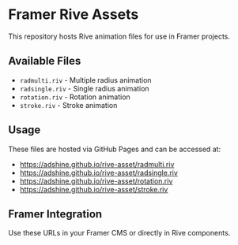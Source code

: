 # Framer Rive Assets

This repository hosts Rive animation files for use in Framer projects.

## Available Files

- `radmulti.riv` - Multiple radius animation
- `radsingle.riv` - Single radius animation
- `rotation.riv` - Rotation animation
- `stroke.riv` - Stroke animation

## Usage

These files are hosted via GitHub Pages and can be accessed at:
- https://adshine.github.io/rive-asset/radmulti.riv
- https://adshine.github.io/rive-asset/radsingle.riv
- https://adshine.github.io/rive-asset/rotation.riv
- https://adshine.github.io/rive-asset/stroke.riv

## Framer Integration

Use these URLs in your Framer CMS or directly in Rive components.